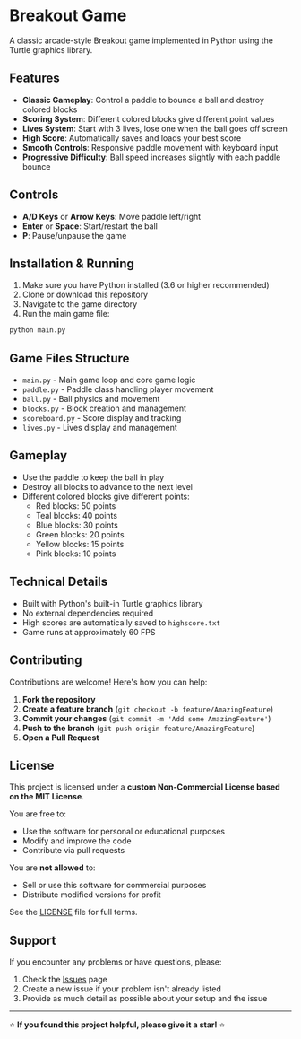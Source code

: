 # Breakout Game

A classic arcade-style Breakout game implemented in Python using the Turtle graphics library.

## Features

- **Classic Gameplay**: Control a paddle to bounce a ball and destroy colored blocks
- **Scoring System**: Different colored blocks give different point values
- **Lives System**: Start with 3 lives, lose one when the ball goes off screen
- **High Score**: Automatically saves and loads your best score
- **Smooth Controls**: Responsive paddle movement with keyboard input
- **Progressive Difficulty**: Ball speed increases slightly with each paddle bounce

## Controls

- **A/D Keys** or **Arrow Keys**: Move paddle left/right
- **Enter** or **Space**: Start/restart the ball
- **P**: Pause/unpause the game

## Installation & Running

1. Make sure you have Python installed (3.6 or higher recommended)
2. Clone or download this repository
3. Navigate to the game directory
4. Run the main game file:

```bash
python main.py
```

## Game Files Structure

- `main.py` - Main game loop and core game logic
- `paddle.py` - Paddle class handling player movement
- `ball.py` - Ball physics and movement
- `blocks.py` - Block creation and management
- `scoreboard.py` - Score display and tracking
- `lives.py` - Lives display and management

## Gameplay

- Use the paddle to keep the ball in play
- Destroy all blocks to advance to the next level
- Different colored blocks give different points:
  - Red blocks: 50 points
  - Teal blocks: 40 points
  - Blue blocks: 30 points
  - Green blocks: 20 points
  - Yellow blocks: 15 points
  - Pink blocks: 10 points

## Technical Details

- Built with Python's built-in Turtle graphics library
- No external dependencies required
- High scores are automatically saved to `highscore.txt`
- Game runs at approximately 60 FPS

## Contributing

Contributions are welcome! Here's how you can help:

1. **Fork the repository**
2. **Create a feature branch** (`git checkout -b feature/AmazingFeature`)
3. **Commit your changes** (`git commit -m 'Add some AmazingFeature'`)
4. **Push to the branch** (`git push origin feature/AmazingFeature`)
5. **Open a Pull Request**

## License

This project is licensed under a **custom Non-Commercial License based on the MIT License**.

You are free to:
- Use the software for personal or educational purposes
- Modify and improve the code
- Contribute via pull requests

You are **not allowed** to:
- Sell or use this software for commercial purposes
- Distribute modified versions for profit

See the [LICENSE](LICENSE) file for full terms.

## Support

If you encounter any problems or have questions, please:
1. Check the [Issues](https://github.com/vidhun05/IMPRINT/issues) page
2. Create a new issue if your problem isn't already listed
3. Provide as much detail as possible about your setup and the issue

---

⭐ **If you found this project helpful, please give it a star!** ⭐

